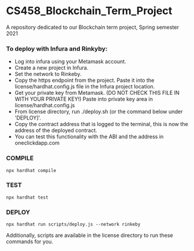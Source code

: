 # CS458_Blockchain_Term_Project

A repository dedicated to our Blockchain term project, Spring semester 2021



### To deploy with Infura and Rinkyby:
* Log into infura using your Metamask account. 
* Create a new project in Infura.
* Set the network to Rinkeby.
* Copy the https endpoint from the project. Paste it into the license/hardhat.config.js file in the Infura project location.
* Get your private key from Metamask. (DO NOT CHECK THIS FILE IN WITH YOUR PRIVATE KEY!) Paste into private key area in license/hardhat.config.js
* From license directory, run ./deploy.sh (or the command below under \'DEPLOY]\'.
* Copy the contract address that is logged to the terminal, this is now the address of the deployed contract.
* You can test this functionality with the ABI and the address in oneclickdapp.com


### COMPILE

```
npx hardhat compile
```

### TEST

```
npx hardhat test
```

### DEPLOY
```
npx hardhat run scripts/deploy.js --network rinkeby
```

Additionally, scripts are available in the license directory to run these commands for you.

